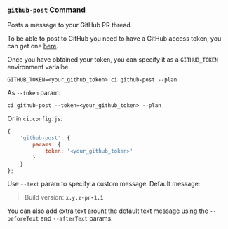 ### `github-post` Command



Posts a message to your GitHub PR thread.


To be able to post to GitHub you need to have a GitHub access token,
you can get one [here](https://github.com/settings/tokens).

Once you have obtained your token, you can specify it as a
`GITHUB_TOKEN` environment varialbe.

```
GITHUB_TOKEN=<your_github_token> ci github-post --plan
```

As `--token` param:
```
ci github-post --token=<your_github_token> --plan
```

Or in `ci.config.js`:

```js
{
    'github-post': {
        params: {
            token: '<your_github_token>'
        }
    }
};
```


Use `--text` param to specify a custom message. Default message:

> Build version: __`x.y.z-pr-1.1`__

You can also add extra text arount the default text message using
the `--beforeText` and `--afterText` params.
